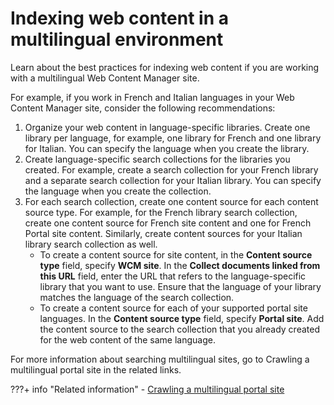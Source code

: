 # Indexing web content in a multilingual environment

Learn about the best practices for indexing web content if you are working with a multilingual Web Content Manager site.

For example, if you work in French and Italian languages in your Web Content Manager site, consider the following recommendations:

1.  Organize your web content in language-specific libraries. Create one library per language, for example, one library for French and one library for Italian. You can specify the language when you create the library.
2.  Create language-specific search collections for the libraries you created. For example, create a search collection for your French library and a separate search collection for your Italian library. You can specify the language when you create the collection.
3.  For each search collection, create one content source for each content source type. For example, for the French library search collection, create one content source for French site content and one for French Portal site content. Similarly, create content sources for your Italian library search collection as well.
    -   To create a content source for site content, in the **Content source type** field, specify **WCM site**. In the **Collect documents linked from this URL** field, enter the URL that refers to the language-specific library that you want to use. Ensure that the language of your library matches the language of the search collection.
    -   To create a content source for each of your supported portal site languages. In the **Content source type** field, specify **Portal site**. Add the content source to the search collection that you already created for the web content of the same language.

For more information about searching multilingual sites, go to Crawling a multilingual portal site in the related links.

???+ info "Related information" 
    - [Crawling a multilingual portal site](../searching_local_portal/srtmultiling.md)
